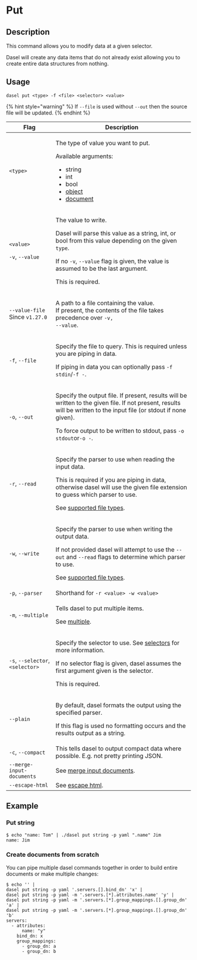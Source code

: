# Put

## Description

This command allows you to modify data at a given selector.

Dasel will create any data items that do not already exist allowing you to create entire data structures from nothing.

## Usage

```shell
dasel put <type> -f <file> <selector> <value>
```

{% hint style="warning" %}
If `--file` is used without `--out` then the source file will be updated.
{% endhint %}

| Flag                                                                         | Description                                                                                                                                                                                                                                                                             |
| ---------------------------------------------------------------------------- | --------------------------------------------------------------------------------------------------------------------------------------------------------------------------------------------------------------------------------------------------------------------------------------- |
| `<type>`                                                                     | <p>The type of value you want to put.</p><p>Available arguments:</p><ul><li>string</li><li>int</li><li>bool</li><li><a href="put-object.md">object</a></li><li><a href="put-document.md">document</a></li></ul>                                                                         |
| <p><code>&#x3C;value></code></p><p><code>-v</code>, <code>--value</code></p> | <p>The value to write.</p><p>Dasel will parse this value as a string, int, or bool from this value depending on the given <code>type</code>.</p><p>If no <code>-v</code>, <code>--value</code> flag is given, the value is assumed to be the last argument.</p><p>This is required.</p> |
| <p><code>--value-file</code><br>Since <code>v1.27.0</code></p>               | <p>A path to a file containing the value.<br>If present, the contents of the file takes precedence over <code>-v, --value</code>.</p>                                                                                                                                                   |
| `-f`, `--file`                                                               | <p>Specify the file to query. This is required unless you are piping in data.</p><p>If piping in data you can optionally pass <code>-f stdin</code>/<code>-f -</code>.</p>                                                                                                              |
| `-o`, `--out`                                                                | <p>Specify the output file. If present, results will be written to the given file. If not present, results will be written to the input file (or stdout if none given).</p><p>To force output to be written to stdout, pass <code>-o stdout</code>or<code>-o -</code>.</p>              |
| `-r`, `--read`                                                               | <p>Specify the parser to use when reading the input data.</p><p>This is required if you are piping in data, otherwise dasel will use the given file extension to guess which parser to use.</p><p>See <a href="supported-file-types.md">supported file types</a>.</p>                   |
| `-w`, `--write`                                                              | <p>Specify the parser to use when writing the output data.</p><p>If not provided dasel will attempt to use the <code>--out</code> and <code>--read</code> flags to determine which parser to use.</p><p>See <a href="supported-file-types.md">supported file types</a>.</p>             |
| `-p`, `--parser`                                                             | Shorthand for `-r <value> -w <value>`                                                                                                                                                                                                                                                   |
| `-m`, `--multiple`                                                           | <p>Tells dasel to put multiple items.</p><p>See <a href="flags/multiple.md">multiple</a>.</p>                                                                                                                                                                                           |
| `-s`, `--selector`, `<selector>`                                             | <p>Specify the selector to use. See <a href="../selectors/introduction.md">selectors</a> for more information.</p><p>If no selector flag is given, dasel assumes the first argument given is the selector.</p><p>This is required.</p>                                                  |
| `--plain`                                                                    | <p>By default, dasel formats the output using the specified parser.</p><p>If this flag is used no formatting occurs and the results output as a string.</p>                                                                                                                             |
| `-c`, `--compact`                                                            | This tells dasel to output compact data where possible. E.g. not pretty printing JSON.                                                                                                                                                                                                  |
| `--merge-input-documents`                                                    | See [merge input documents](flags/merge-input-documents.md).                                                                                                                                                                                                                            |
| `--escape-html`                                                              | See [escape html](flags/escape-html.md).                                                                                                                                                                                                                                                |

## Example

### Put string

```shell
$ echo "name: Tom" | ./dasel put string -p yaml ".name" Jim
name: Jim
```

### Create documents from scratch

You can pipe multiple dasel commands together in order to build entire documents or make multiple changes:

```shell
$ echo '' |
dasel put string -p yaml '.servers.[].bind_dn' 'x' |
dasel put string -p yaml -m '.servers.[*].attributes.name' 'y' |
dasel put string -p yaml -m '.servers.[*].group_mappings.[].group_dn' 'a' |
dasel put string -p yaml -m '.servers.[*].group_mappings.[].group_dn' 'b'
servers:
  - attributes:
      name: "y"
    bind_dn: x
    group_mappings:
      - group_dn: a
      - group_dn: b
```
